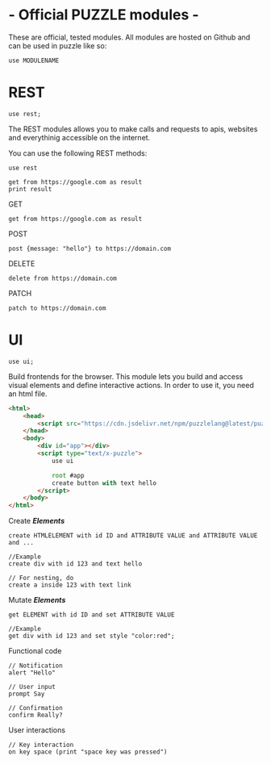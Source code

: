 # - Official PUZZLE modules -

These are official, tested modules. All modules are hosted on Github and can be used in puzzle like so:

`use MODULENAME`

# REST


```puzzle
use rest;
```

The REST modules allows you to make calls and requests to apis, websites and everythinig accessible on the internet.

You can use the following REST methods:

```puzzle
use rest

get from https://google.com as result
print result
```

GET
```puzzle
get from https://google.com as result
```

POST
```puzzle
post {message: "hello"} to https://domain.com
```

DELETE
```puzzle
delete from https://domain.com
```

PATCH
```puzzle
patch to https://domain.com
```

# UI

```puzzle
use ui;
```

Build frontends for the browser. This module lets you build and access visual elements and define interactive actions. In order to use it, you need an html file.

```html
<html>
    <head>
        <script src="https://cdn.jsdelivr.net/npm/puzzlelang@latest/puzzle.browser.js"></script>
    </head>
    <body>
    	<div id="app"></div>
        <script type="text/x-puzzle">
            use ui

            root #app
            create button with text hello
        </script>
    </body>
</html>
```

Create ***Elements*** 

```puzzle
create HTMLELEMENT with id ID and ATTRIBUTE VALUE and ATTRIBUTE VALUE and ...

//Example
create div with id 123 and text hello

// For nesting, do
create a inside 123 with text link
```

Mutate ***Elements*** 

```puzzle
get ELEMENT with id ID and set ATTRIBUTE VALUE

//Example
get div with id 123 and set style "color:red";
```

Functional code

```puzzle
// Notification
alert "Hello"

// User input
prompt Say

// Confirmation
confirm Really?
```

User interactions

```puzzle
// Key interaction
on key space (print "space key was pressed")
```

